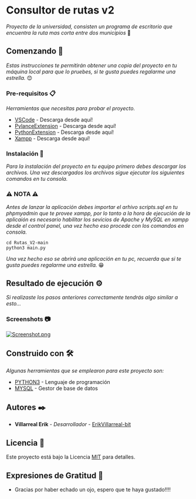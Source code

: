 # Consultor de rutas v2

_Proyecto de la universidad, consisten un programa de escritorio que encuentra la ruta mas corta entre dos municipios_ 🚗

## Comenzando 🚀

_Estas instrucciones te permitirán obtener una copia del proyecto en tu máquina local para que lo pruebes, si te gusta puedes regalarme una estrella._ 😊

### Pre-requisitos 📋

_Herramientas que necesitas para probar el proyecto._

-   [VSCode](https://code.visualstudio.com/download) - Descarga desde aquí!
-   [PylanceExtension](https://marketplace.visualstudio.com/items?itemName=ms-python.vscode-pylance) - Descarga desde aquí!
-   [PythonExtension](https://marketplace.visualstudio.com/items?itemName=ms-python.python) - Descarga desde aquí!
-   [Xampp](https://www.apachefriends.org/download.html) - Descarga desde aquí!

### Instalación 🔧

_Para la instalación del proyecto en tu equipo primero debes descargar los archivos. Una vez descargados los archivos sigue ejecutar los siguientes comandos en tu consola._

### ⚠ NOTA ⚠

_Antes de lanzar la aplicación debes importar el arhivo scripts.sql en tu phpmyadmin que te provee xampp, por lo tanto a la hora de ejecución de la aplicaión es necesario habilitar los sevicios de Apache y MySQL en xampp desde el control panel, una vez hecho eso procede con los comandos en consola._

```
cd Rutas_V2-main
python3 main.py

```

_Una vez hecho eso se abrirá una aplicación en tu pc, recuerda que si te gusta puedes regalarme una estrella._ 😁

## Resultado de ejecución ⚙️

_Si realizaste los pasos anteriores correctamente tendrás algo similar a esto..._

### Screenshots 📷

[![Screenshot.png](https://i.postimg.cc/wvCjC0X2/Screenshot.png)](https://postimg.cc/Q9qD5gnK)

## Construido con 🛠️

_Algunas herramientas que se emplearon para este proyecto son:_

-   [PYTHON3](https://docs.python.org/3/) - Lenguaje de programación
-   [MYSQL](https://dev.mysql.com/doc/) - Gestor de base de datos

## Autores ✒️

-   **Villarreal Erik** - _Desarrollador_ - [ErikVillarreal-bit](https://github.com/ErikVillarreal-bit)

## Licencia 📄

Este proyecto está bajo la Licencia [MIT](https://es.wikipedia.org/wiki/Licencia_MIT#Caracter%C3%ADsticas_y_usos_de_esta_licencia) para detalles.

## Expresiones de Gratitud 🎁

-   Gracias por haber echado un ojo, espero que te haya gustado!!!!
